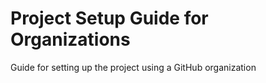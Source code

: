 # Project Setup Guide for Organizations
Guide for setting up the project using a GitHub organization
